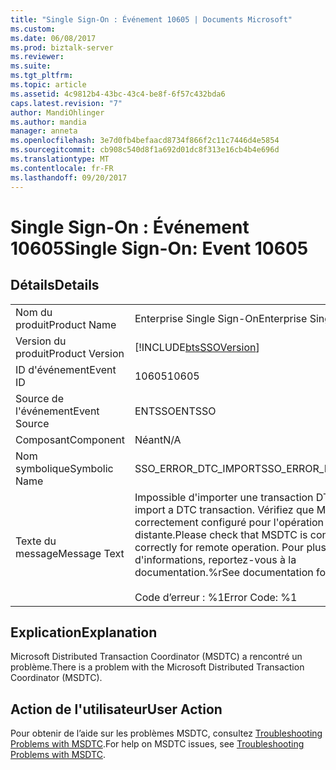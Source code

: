 ```yaml
---
title: "Single Sign-On : Événement 10605 | Documents Microsoft"
ms.custom: 
ms.date: 06/08/2017
ms.prod: biztalk-server
ms.reviewer: 
ms.suite: 
ms.tgt_pltfrm: 
ms.topic: article
ms.assetid: 4c9812b4-43bc-43c4-be8f-6f57c432bda6
caps.latest.revision: "7"
author: MandiOhlinger
ms.author: mandia
manager: anneta
ms.openlocfilehash: 3e7d0fb4befaacd8734f866f2c11c7446d4e5854
ms.sourcegitcommit: cb908c540d8f1a692d01dc8f313e16cb4b4e696d
ms.translationtype: MT
ms.contentlocale: fr-FR
ms.lasthandoff: 09/20/2017
---
```

# <a name="single-sign-on-event-10605"></a><span data-ttu-id="c2dc0-102">Single Sign-On : Événement 10605</span><span class="sxs-lookup"><span data-stu-id="c2dc0-102">Single Sign-On: Event 10605</span></span>
## <a name="details"></a><span data-ttu-id="c2dc0-103">Détails</span><span class="sxs-lookup"><span data-stu-id="c2dc0-103">Details</span></span>  
  
|||  
|-|-|  
|<span data-ttu-id="c2dc0-104">Nom du produit</span><span class="sxs-lookup"><span data-stu-id="c2dc0-104">Product Name</span></span>|<span data-ttu-id="c2dc0-105">Enterprise Single Sign-On</span><span class="sxs-lookup"><span data-stu-id="c2dc0-105">Enterprise Single Sign-On</span></span>|  
|<span data-ttu-id="c2dc0-106">Version du produit</span><span class="sxs-lookup"><span data-stu-id="c2dc0-106">Product Version</span></span>|[!INCLUDE[btsSSOVersion](../includes/btsssoversion-md.md)]|  
|<span data-ttu-id="c2dc0-107">ID d'événement</span><span class="sxs-lookup"><span data-stu-id="c2dc0-107">Event ID</span></span>|<span data-ttu-id="c2dc0-108">10605</span><span class="sxs-lookup"><span data-stu-id="c2dc0-108">10605</span></span>|  
|<span data-ttu-id="c2dc0-109">Source de l'événement</span><span class="sxs-lookup"><span data-stu-id="c2dc0-109">Event Source</span></span>|<span data-ttu-id="c2dc0-110">ENTSSO</span><span class="sxs-lookup"><span data-stu-id="c2dc0-110">ENTSSO</span></span>|  
|<span data-ttu-id="c2dc0-111">Composant</span><span class="sxs-lookup"><span data-stu-id="c2dc0-111">Component</span></span>|<span data-ttu-id="c2dc0-112">Néant</span><span class="sxs-lookup"><span data-stu-id="c2dc0-112">N/A</span></span>|  
|<span data-ttu-id="c2dc0-113">Nom symbolique</span><span class="sxs-lookup"><span data-stu-id="c2dc0-113">Symbolic Name</span></span>|<span data-ttu-id="c2dc0-114">SSO_ERROR_DTC_IMPORT</span><span class="sxs-lookup"><span data-stu-id="c2dc0-114">SSO_ERROR_DTC_IMPORT</span></span>|  
|<span data-ttu-id="c2dc0-115">Texte du message</span><span class="sxs-lookup"><span data-stu-id="c2dc0-115">Message Text</span></span>|<span data-ttu-id="c2dc0-116">Impossible d'importer une transaction DTC.</span><span class="sxs-lookup"><span data-stu-id="c2dc0-116">Could not import a DTC transaction.</span></span> <span data-ttu-id="c2dc0-117">Vérifiez que MSDTC est correctement configuré pour l'opération distante.</span><span class="sxs-lookup"><span data-stu-id="c2dc0-117">Please check that MSDTC is configured correctly for remote operation.</span></span> <span data-ttu-id="c2dc0-118">Pour plus d'informations, reportez-vous à la documentation.%r</span><span class="sxs-lookup"><span data-stu-id="c2dc0-118">See documentation for details.%r</span></span><br /><br /> <span data-ttu-id="c2dc0-119">Code d’erreur : %1</span><span class="sxs-lookup"><span data-stu-id="c2dc0-119">Error Code: %1</span></span>|  
  
## <a name="explanation"></a><span data-ttu-id="c2dc0-120">Explication</span><span class="sxs-lookup"><span data-stu-id="c2dc0-120">Explanation</span></span>  
 <span data-ttu-id="c2dc0-121">Microsoft Distributed Transaction Coordinator (MSDTC) a rencontré un problème.</span><span class="sxs-lookup"><span data-stu-id="c2dc0-121">There is a problem with the Microsoft Distributed Transaction Coordinator (MSDTC).</span></span>  
  
## <a name="user-action"></a><span data-ttu-id="c2dc0-122">Action de l'utilisateur</span><span class="sxs-lookup"><span data-stu-id="c2dc0-122">User Action</span></span>  
 <span data-ttu-id="c2dc0-123">Pour obtenir de l’aide sur les problèmes MSDTC, consultez [Troubleshooting Problems with MSDTC](../core/troubleshooting-problems-with-msdtc.md).</span><span class="sxs-lookup"><span data-stu-id="c2dc0-123">For help on MSDTC issues, see [Troubleshooting Problems with MSDTC](../core/troubleshooting-problems-with-msdtc.md).</span></span>